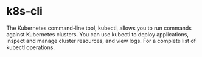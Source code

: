 # k8s-cli
The Kubernetes command-line tool, kubectl, allows you to run commands against Kubernetes clusters. You can use kubectl to deploy applications, inspect and manage cluster resources, and view logs. For a complete list of kubectl operations.

